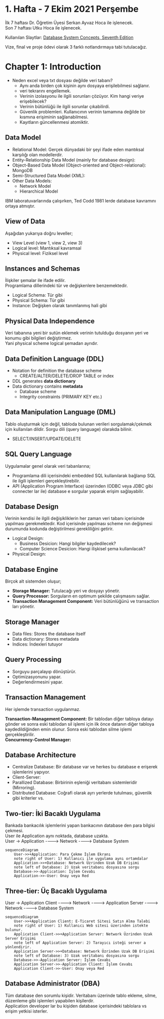 # 1. Hafta - 7 Ekim 2021 Perşembe

İlk 7 haftası Dr. Öğretim Üyesi Serkan Ayvaz Hoca ile işlenecek.  
Son 7 haftası Utku Hoca ile işlenecek.  

Kullanılan Slaytlar: [Database System Concepts, Seventh Edition](https://www.db-book.com/)

Vize, final ve proje ödevi olarak 3 farklı notlandırmaya tabi tutulacağız.

# Chapter 1: Introduction

* Neden excel  veya txt dosyası değilde veri tabanı?
    * Aynı anda birden çok kişinin aynı dosyaya erişilebilmesi sağlanır.
    * veri tekrarını engellemek.
    * Verinin izolasyonu ile ilgili sorunları çözüyor. Kim hangi veriye erişebilecek?
    * Verinin bütünlüğü ile ilgili sorunlar çıkabilirdi.
    * Güvenlik problemleri. Kullanıcının verinin tamamına değilde bir kısmına erişiminin sağlanabilmesi.
    * Kayıtların güncellenmesi atomiktir.

## Data Model

* Relational Model: Gerçek dünyadaki bir şeyi ifade eden mantıksal karşılığı olan modellerdir.
* Entity-Relationship Data Model (mainly for database design):
* Object-Based Data Model (Object-oriented and Object-relational): MongoDB
* Semi-Structured Data Model (XML):
* Other Data Models:
    * Network Model
    * Hierarchical Model

IBM laboratuvarlarında çalışırken, Ted Codd 1981 lerde database kavramını ortaya atmıştır.

## View of Data
Aşağıdan yukarıya doğru leveller;  
* View Level (view 1, view 2, view 3)
* Logical level: Mantıksal kavramsal
* Physical level: Fiziksel level

## Instances and Schemas
İlişkiler şemalar ile ifade edilir.  
Programlama dillerindeki tür ve değişkenlere benzemektedir.  
* Logical Schema: Tür gibi
* Physical Schema: Tür gibi
* Instance: Değişken olarak tanımlanmış hali gibi

## Physical Data Independence
Veri tabanına yeni bir sutün eklemek verinin tutulduğu dosyanın yeri ve konumu gibi bilgileri değiştirmez.  
Yani physical scheme logical şemadan ayrıdır.   

## Data Definition Language (DDL)
* Notation for definition the database scheme  
    * CREATE/ALTER/DELETE/DROP TABLE or index
* DDL generates **data dictionary**
* Data dictionary contains **metadata**
    * Database scheme
    * Integrity constraints (PRIMARY KEY etc.)

## Data Manipulation Language (DML)
Tablo oluşturmak için değil, tabloda bulunan verileri sorgulamak/çekmek için kullanılan dildir. Sorgu dili (query language) olarakda bilinir.  

* SELECT/INSERT/UPDATE/DELETE

## SQL Query Language
Uygulamalar genel olarak veri tabanlarına;  
* Programlama dili içerisindeki embedded SQL kullanılarak bağlanıp SQL ile ilgili işlemleri gerçekleştirebilir.
* API (Application Program Interface) üzerinden (ODBC veya JDBC gibi connecter lar ile) database e sorgular yaparak erişim sağlayabilir.

## Database Design
Verinin kendisi ile ilgili değişikliklerin her zaman veri tabanı içerisinde yapılması gerekmektedir. Kod içerisinde yapılması scheme nın değişmesi durumunda kodunda değiştirilmesi gerekliliğini getirir.  
* Logical Design: 
    * Business Desicion: Hangi bilgiler kaydedilecek?
    * Computer Science Desicion: Hangi ilişkisel şema kullanılacak?
* Physical Design:

## Database Engine
Birçok alt sistemden oluşur;  
* **Storage Manager:** Tutulacağı yeri ve dosyayı yönetir.  
* **Query Processor:** Sorguların en optimum şekilde çalışmasını sağlar.  
* **Transaction Management Component:** Veri bütünlüğünü ve transaction ları yönetir.

## Storage Manager
* Data files: Stores the database itself
* Data dictionary: Stores metadata
* Indices: İndexleri tutuyor

## Query Processing
* Sorguyu parçalayıp dönüştürür.  
* Optimizasyonunu yapar.  
* Değerlendirmesini yapar.  

## Transaction Management
Her işlemde transaction uygulanmaz.

**Transaction-Management Component:** Bir tablodan diğer tabloya datayı gönder ve sonra eski tablodan sil işlemi için ilk önce datanın diğer tabloya kaydedildiğinden emin olunur. Sonra eski tablodan silme işlemi gerçekleştirilir.  
**Concurrency-Control Manager:**

## Database Architecture
* Centralize Database: Bir database var ve herkes bu database e erişerek işlemlerini yapıyor.
* Client-Server: 
* Parallized Database: Birbirinin eşleniği veritabanı sistemleridir (Mirroring).
* Distributed Database: Coğrafi olarak ayrı yerlerde tutulması, güvenlik gibi kriterler vs.


## Two-tier: İki Bacaklı Uygulama
Bankada bankacılık işlemlerini yapan bankacının database den para bilgisi çekmesi.  
User ile Application aynı noktada, database uzakta.  
User -> Application ----> Network ---->  Database System  
```mermaid
sequenceDiagram
    User->>+Application: Para Çekme İşlem Ekranı
    note right of User: 1) Kullanıcı ile uygulama aynı ortamdalar
    Application->>+Database: Network Üzrinden Uzak DB Erişimi
    note left of Database: 2) Uzak veritabanı dosyasına sorgu
    Database->>-Application: İşlem Cevabı
    Application->>-User: Onay veya Red
```

## Three-tier: Üç Bacaklı Uygulama
User -> Application Client ----> Network ----> Application Server ----> Network ----> Database System  

```mermaid
sequenceDiagram
    User->>+Application Client: E-Ticaret Sitesi Satın Alma Talebi
    note right of User: 1) Kullanıcı Web sitesi üzerinden istekte bulunur.
    Application Client->>+Application Server: Network Üzrinden Uzak Server Erişimi
    note left of Application Server: 2) Tarayıcı isteği server a yönlendirir.
    Application Server->>+Database: Network Üzrinden Uzak DB Erişimi
    note left of Database: 3) Uzak veritabanı dosyasına sorgu
    Database->>-Application Server: İşlem Cevabı
    Application Server->>-Application Client: İşlem Cevabı
    Application Client->>-User: Onay veya Red
```

## Database Administrator (DBA)
Tüm database den sorumlu kişidir. Veritabanı üzerinde tablo ekleme, silme, düzenleme gibi işlemleri yapabilen kişilerdir.  
Application developer lar bu kişiden database içerisindeki tablolara vs erişim yetkisi isterler.  
